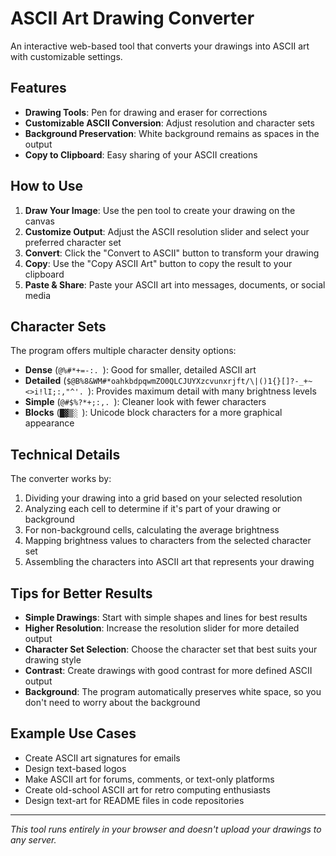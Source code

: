 # ASCII Art Drawing Converter

An interactive web-based tool that converts your drawings into ASCII art with customizable settings.

## Features

- **Drawing Tools**: Pen for drawing and eraser for corrections
- **Customizable ASCII Conversion**: Adjust resolution and character sets
- **Background Preservation**: White background remains as spaces in the output
- **Copy to Clipboard**: Easy sharing of your ASCII creations

## How to Use

1. **Draw Your Image**: Use the pen tool to create your drawing on the canvas
2. **Customize Output**: Adjust the ASCII resolution slider and select your preferred character set
3. **Convert**: Click the "Convert to ASCII" button to transform your drawing
4. **Copy**: Use the "Copy ASCII Art" button to copy the result to your clipboard
5. **Paste & Share**: Paste your ASCII art into messages, documents, or social media

## Character Sets

The program offers multiple character density options:

- **Dense** (`@%#*+=-:. `): Good for smaller, detailed ASCII art
- **Detailed** (`$@B%8&WM#*oahkbdpqwmZO0QLCJUYXzcvunxrjft/\|()1{}[]?-_+~<>i!lI;:,"^'. `): Provides maximum detail with many brightness levels
- **Simple** (`@#$%?*+;:,. `): Cleaner look with fewer characters
- **Blocks** (`█▓▒░ `): Unicode block characters for a more graphical appearance

## Technical Details

The converter works by:

1. Dividing your drawing into a grid based on your selected resolution
2. Analyzing each cell to determine if it's part of your drawing or background
3. For non-background cells, calculating the average brightness
4. Mapping brightness values to characters from the selected character set
5. Assembling the characters into ASCII art that represents your drawing

## Tips for Better Results

- **Simple Drawings**: Start with simple shapes and lines for best results
- **Higher Resolution**: Increase the resolution slider for more detailed output
- **Character Set Selection**: Choose the character set that best suits your drawing style
- **Contrast**: Create drawings with good contrast for more defined ASCII output
- **Background**: The program automatically preserves white space, so you don't need to worry about the background

## Example Use Cases

- Create ASCII art signatures for emails
- Design text-based logos
- Make ASCII art for forums, comments, or text-only platforms
- Create old-school ASCII art for retro computing enthusiasts
- Design text-art for README files in code repositories

---

*This tool runs entirely in your browser and doesn't upload your drawings to any server.*
